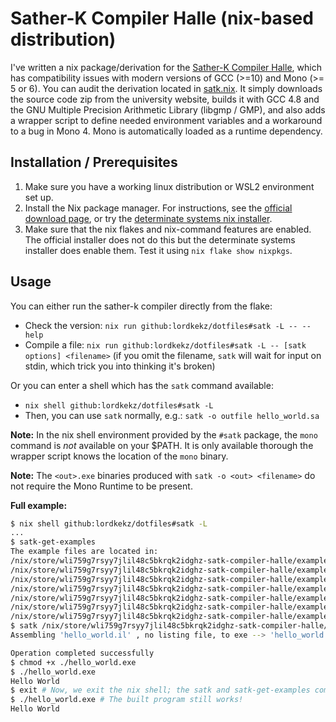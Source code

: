 # Sather-K Compiler Halle (nix-based distribution)

I've written a nix package/derivation for the [Sather-K Compiler Halle](https://swt.informatik.uni-halle.de/software/satherkhalle/), which has compatibility issues with modern versions of GCC (>=10) and Mono (>= 5 or 6). You can audit the derivation located in [satk.nix](satk.nix). It simply downloads the source code zip from the university website, builds it with GCC 4.8 and the GNU Multiple Precision Arithmetic Library (libgmp / GMP), and also adds a wrapper script to define needed environment variables and a workaround to a bug in Mono 4. Mono is automatically loaded as a runtime dependency.

## Installation / Prerequisites

1. Make sure you have a working linux distribution or WSL2 environment set up.
2. Install the Nix package manager. For instructions, see the [official download page](https://nixos.org/download), or try the [determinate systems nix installer](https://determinate.systems/posts/determinate-nix-installer).
3. Make sure that the nix flakes and nix-command features are enabled. The official installer does not do this but the determinate systems installer does enable them. Test it using `nix flake show nixpkgs`.

## Usage

You can either run the sather-k compiler directly from the flake:

- Check the version: `nix run github:lordkekz/dotfiles#satk -L -- --help`
- Compile a file: `nix run github:lordkekz/dotfiles#satk -L -- [satk options] <filename>`
  (if you omit the filename, `satk` will wait for input on stdin, which trick you into thinking it's broken)

Or you can enter a shell which has the `satk` command available:

- `nix shell github:lordkekz/dotfiles#satk -L`
- Then, you can use `satk` normally, e.g.: `satk -o outfile hello_world.sa`

**Note:** In the nix shell environment provided by the `#satk` package, the `mono` command is _not_ available on your $PATH. It is only available thorough the wrapper script knows the location of the `mono` binary.

**Note:** The `<out>.exe` binaries produced with `satk -o <out> <filename>` do not require the Mono Runtime to be present.

**Full example:**

```bash
$ nix shell github:lordkekz/dotfiles#satk -L
...
$ satk-get-examples
The example files are located in:
/nix/store/wli759g7rsyy7jlil48c5bkrqk2idghz-satk-compiler-halle/examples/
/nix/store/wli759g7rsyy7jlil48c5bkrqk2idghz-satk-compiler-halle/examples/hanoi.sa
/nix/store/wli759g7rsyy7jlil48c5bkrqk2idghz-satk-compiler-halle/examples/hello_world.sa
/nix/store/wli759g7rsyy7jlil48c5bkrqk2idghz-satk-compiler-halle/examples/qsort.sa
/nix/store/wli759g7rsyy7jlil48c5bkrqk2idghz-satk-compiler-halle/examples/queens.sa
/nix/store/wli759g7rsyy7jlil48c5bkrqk2idghz-satk-compiler-halle/examples/sieve.sa
/nix/store/wli759g7rsyy7jlil48c5bkrqk2idghz-satk-compiler-halle/examples/simpson.sa
$ satk /nix/store/wli759g7rsyy7jlil48c5bkrqk2idghz-satk-compiler-halle/examples/hello_world.sa
Assembling 'hello_world.il' , no listing file, to exe --> 'hello_world.exe'

Operation completed successfully
$ chmod +x ./hello_world.exe
$ ./hello_world.exe
Hello World
$ exit # Now, we exit the nix shell; the satk and satk-get-examples commands are no longer available
$ ./hello_world.exe # The built program still works!
Hello World
```
